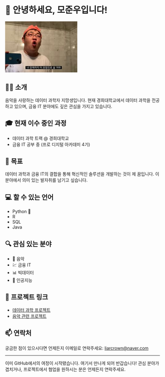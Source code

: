 # 👋 안녕하세요, 모준우입니다!

![프로필 사진](https://github.com/ijustwannabeme/ijustwannabeme/blob/main/4ea484cbab5210d83a00afa8a937e76e.jpg?raw=true)

## 🙋‍♂️ 소개
음악을 사랑하는 데이터 과학자 지망생입니다. 현재 경희대학교에서 데이터 과학을 전공하고 있으며, 금융 IT 분야에도 깊은 관심을 가지고 있습니다.

## 🎓 현재 이수 중인 과정
- 데이터 과학 트랙 @ 경희대학교
- 금융 IT 공부 중 (프로 디지털 아카데미 4기)

## 🎯 목표
데이터 과학과 금융 IT의 결합을 통해 혁신적인 솔루션을 개발하는 것이 제 꿈입니다. 이 분야에서 의미 있는 발자취를 남기고 싶습니다.

## 💻 할 수 있는 언어
- Python 🐍
- R
- SQL
- Java

## 🔍 관심 있는 분야
- 🎵 음악
- 💹 금융 IT
- 📊 빅데이터
- 🤖 인공지능

## 📁 프로젝트 링크
- [데이터 과학 프로젝트](https://github.com/ijustwannabeme/DataAnalysisCapstoneDesign)
- [음악 관련 프로젝트](https://github.com/ijustwannabeme/musicproject)

## 📫 연락처
궁금한 점이 있으시다면 언제든지 이메일로 연락주세요: [liarcrown@naver.com](mailto:liarcrown@naver.com)

---
이미 GitHub에서의 여정이 시작됐습니다. 여기서 만나게 되어 반갑습니다! 관심 분야가 겹치거나, 프로젝트에서 협업을 원하시는 분은 언제든지 연락주세요.

<!---
ijustwannabeme/ijustwannabeme is a ✨ special ✨ repository because its `README.md` (this file) appears on your GitHub profile.
You can click the Preview link to take a look at your changes.
--->
